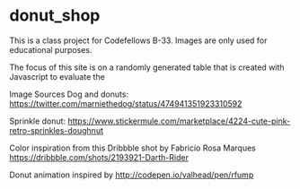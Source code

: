 # donut_shop
This is a class project for Codefellows B-33. Images are only used for educational purposes.

The focus of this site is on a randomly generated table that is created with Javascript to evaluate the

Image Sources
Dog and donuts: https://twitter.com/marniethedog/status/474941351923310592

Sprinkle donut: https://www.stickermule.com/marketplace/4224-cute-pink-retro-sprinkles-doughnut


Color inspiration from this Dribbble shot by Fabricio Rosa Marques https://dribbble.com/shots/2193921-Darth-Rider

Donut animation inspired by http://codepen.io/valhead/pen/rfump

